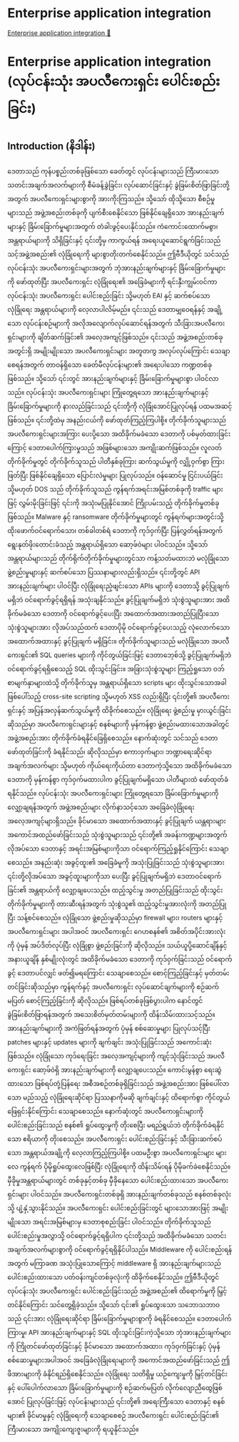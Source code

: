 # Enterprise application integration

[Enterprise application integration 🔗](https://www.coursera.org/learn/cybersecurity-management-and-compliance/lecture/3EOK8/enterprise-application-integration)

# Enterprise application integration (လုပ်ငန်းသုံး အပလီကေးရှင်း ပေါင်းစည်းခြင်း)

## Introduction (နိဒါန်း)

ဒေတာသည် ကုန်ပစ္စည်းတစ်ခုဖြစ်သော ခေတ်တွင် လုပ်ငန်းများသည် ကြီးမားသော သတင်းအချက်အလက်များကို စီမံခန့်ခွဲခြင်း၊ လုပ်ဆောင်ခြင်းနှင့် ခွဲခြမ်းစိတ်ဖြာခြင်းတို့အတွက် အပလီကေးရှင်းများစွာကို အားကိုးကြသည်။ သို့သော် ထိုသို့သော စီစဉ်မှုများသည် အဖွဲ့အစည်းတစ်ခုကို ပျက်စီးစေနိုင်သော ဖြစ်နိုင်ချေရှိသော အားနည်းချက်များနှင့် ခြိမ်းခြောက်မှုများအတွက် တံခါးဖွင့်ပေးနိုင်သည်။ ကံကောင်းထောက်မစွာ၊ အန္တရာယ်များကို သိရှိခြင်းနှင့် ၎င်းတို့မှ ကာကွယ်ရန် အရေးယူဆောင်ရွက်ခြင်းသည် သင့်အဖွဲ့အစည်း၏ လုံခြုံရေးကို များစွာတိုးတက်စေနိုင်သည်။ ဤဗီဒီယိုတွင် သင်သည် လုပ်ငန်းသုံး အပလီကေးရှင်းများအတွက် ဘုံအားနည်းချက်များနှင့် ခြိမ်းခြောက်မှုများကို ဖော်ထုတ်ပြီး အပလီကေးရှင်း လုံခြုံရေး၏ အခြေခံများကို ရင်းနှီးကျွမ်းဝင်ကာ လုပ်ငန်းသုံး အပလီကေးရှင်း ပေါင်းစည်းခြင်း သို့မဟုတ် EAI နှင့် ဆက်စပ်သော လုံခြုံရေး အန္တရာယ်များကို လေ့လာပါလိမ့်မည်။ ၎င်းသည် ဒေတာမျှဝေရန်နှင့် အချို့သော လုပ်ငန်းစဉ်များကို အလိုအလျောက်လုပ်ဆောင်ရန်အတွက် သီးခြားအပလီကေးရှင်းများကို ချိတ်ဆက်ခြင်း၏ အလေ့အကျင့်ဖြစ်သည်။ ၎င်းသည် အဖွဲ့အစည်းတစ်ခုအတွင်းရှိ အမျိုးမျိုးသော အပလီကေးရှင်းများ အတူတကွ အလုပ်လုပ်ကြောင်း သေချာစေရန်အတွက် တာဝန်ရှိသော ခေတ်မီလုပ်ငန်းများ၏ အရေးပါသော ကဏ္ဍတစ်ခုဖြစ်သည်။ သို့သော် ၎င်းတွင် အားနည်းချက်များနှင့် ခြိမ်းခြောက်မှုများစွာ ပါဝင်လာသည်။ လုပ်ငန်းသုံး အပလီကေးရှင်းများ ကြုံတွေ့ရသော အားနည်းချက်များနှင့် ခြိမ်းခြောက်မှုများကို နားလည်ခြင်းသည် ၎င်းတို့ကို လုံခြုံအောင်ပြုလုပ်ရန် ပထမအဆင့်ဖြစ်သည်။ ၎င်းတို့ထဲမှ အနည်းငယ်ကို ဖော်ထုတ်ကြည့်ကြပါစို့။ တိုက်ခိုက်သူများသည် အပလီကေးရှင်းများအကြား ပေးပို့သော အထိခိုက်မခံသော ဒေတာကို ပစ်မှတ်ထားခြင်းကြောင့် ဒေတာပေါက်ကြားမှုသည် အဖြစ်များသော အကျိုးဆက်ဖြစ်သည်။ လူလတ်တိုက်ခိုက်မှုတွင် တိုက်ခိုက်သူသည် ပါတီနှစ်ခုကြား ဆက်သွယ်မှုကို လျှို့ဝှက်စွာ ကြားဖြတ်ပြီး ဖြစ်နိုင်ချေရှိသော ပြောင်းလဲမှုများ ပြုလုပ်သည်။ ဝန်ဆောင်မှု ငြင်းပယ်ခြင်း သို့မဟုတ် DOS သည် တိုက်ခိုက်သူသည် ကွန်ရက်အရင်းအမြစ်တစ်ခုကို traffic များဖြင့် လွှမ်းမိုးခြင်းဖြင့် ၎င်းကို အသုံးမပြုနိုင်အောင် ကြိုးပမ်းသည့် တိုက်ခိုက်မှုတစ်ခုဖြစ်သည်။ Malware နှင့် ransomware တိုက်ခိုက်မှုများတွင် ကွန်ရက်များအတွင်းသို့ ထိုးဖောက်ဝင်ရောက်သော၊ တစ်ခါတစ်ရံ ဒေတာကို ကုဒ်ဝှက်ပြီး ပြန်လွှတ်ရန်အတွက် ရွေးနုတ်ဖိုးတောင်းခံသည့် အန္တရာယ်ရှိသော ဆော့ဖ်ဝဲများ ပါဝင်သည်။ သို့သော် အန္တရာယ်များသည် တိုက်ရိုက်တိုက်ခိုက်မှုများတွင်သာ ကန့်သတ်မထားဘဲ မလုံခြုံသော ဖွဲ့စည်းမှုများနှင့် ဆက်စပ်သော ပြဿနာများလည်းရှိသည်။ ၎င်းတို့တွင် API အားနည်းချက်များ ပါဝင်ပြီး လုံခြုံရေးညံ့ဖျင်းသော APIs များကို ဒေတာသို့ ခွင့်ပြုချက်မရှိဘဲ ဝင်ရောက်ခွင့်ရရှိရန် အသုံးချနိုင်သည်။ ခွင့်ပြုချက်မရှိဘဲ သုံးစွဲသူများအား အထိခိုက်မခံသော ဒေတာကို ဝင်ရောက်ခွင့်ပေးပြီး အထောက်အထားအတည်ပြုပြီးသော သုံးစွဲသူများအား လိုအပ်သည်ထက် ဒေတာပိုမို ဝင်ရောက်ခွင့်ပေးသည့် လုံလောက်သော အထောက်အထားနှင့် ခွင့်ပြုချက် မရှိခြင်း။ တိုက်ခိုက်သူများသည် မလုံခြုံသော အပလီကေးရှင်း၏ SQL queries များကို ကိုင်တွယ်ခြင်းဖြင့် ဒေတာဘေ့စ်သို့ ခွင့်ပြုချက်မရှိဘဲ ဝင်ရောက်ခွင့်ရရှိစေသည့် SQL ထိုးသွင်းခြင်း။ အခြားသုံးစွဲသူများ ကြည့်ရှုသော ဝဘ်စာမျက်နှာများထဲသို့ တိုက်ခိုက်သူမှ အန္တရာယ်ရှိသော scripts များ ထိုးသွင်းသောအခါ ဖြစ်ပေါ်သည့် cross-site scripting သို့မဟုတ် XSS လည်းရှိပြီး ၎င်းတို့၏ အပလီကေးရှင်းနှင့် အပြန်အလှန်ဆက်သွယ်မှုကို ထိခိုက်စေသည်။ လုံခြုံရေး ဖွဲ့စည်းမှု မှားယွင်းခြင်းဆိုသည်မှာ အပလီကေးရှင်းများနှင့် စနစ်များကို မှန်ကန်စွာ ဖွဲ့စည်းမထားသောအခါတွင် အဖွဲ့အစည်းအား တိုက်ခိုက်ခံရနိုင်ခြေရှိစေသည်။ နောက်ဆုံးတွင် သင်သည် ဒေတာဖော်ထုတ်ခြင်းကို ခံရနိုင်သည်၊ ဆိုလိုသည်မှာ စကားဝှက်များ၊ ဘဏ္ဍာရေးဆိုင်ရာ အချက်အလက်များ သို့မဟုတ် ကိုယ်ရေးကိုယ်တာ ဒေတာကဲ့သို့သော အထိခိုက်မခံသော ဒေတာကို မှန်ကန်စွာ ကုဒ်ဝှက်မထားပါက ခွင့်ပြုချက်မရှိသော ပါတီများထံ ဖော်ထုတ်ခံရနိုင်သည်။ လုပ်ငန်းသုံး အပလီကေးရှင်းများ ကြုံတွေ့ရသော ခြိမ်းခြောက်မှုများကို လျှော့ချရန်အတွက် အဖွဲ့အစည်းများ လိုက်နာသင့်သော အခြေခံလုံခြုံရေး အလေ့အကျင့်များရှိသည်။ ခိုင်မာသော အထောက်အထားနှင့် ခွင့်ပြုချက် ယန္တရားများ အကောင်အထည်ဖော်ခြင်းသည် သုံးစွဲသူများသည် ၎င်းတို့၏ အခန်းကဏ္ဍများအတွက် လိုအပ်သော ဒေတာနှင့် အရင်းအမြစ်များကိုသာ ဝင်ရောက်ကြည့်ရှုနိုင်ကြောင်း သေချာစေသည်။ အနည်းဆုံး အခွင့်ထူး၏ အခြေခံမူကို အသုံးပြုခြင်းသည် သုံးစွဲသူများအား ၎င်းတို့လိုအပ်သော အခွင့်ထူးများကိုသာ ပေးပြီး ခွင့်ပြုချက်မရှိဘဲ ဒေတာဝင်ရောက်ခြင်း၏ အန္တရာယ်ကို လျှော့ချပေးသည်။ ထည့်သွင်းမှု အတည်ပြုခြင်းသည် ထိုးသွင်းတိုက်ခိုက်မှုများကို တားဆီးရန်အတွက် သုံးစွဲသူ၏ ထည့်သွင်းမှုအားလုံးကို အတည်ပြုပြီး သန့်စင်စေသည်။ လုံခြုံသော ဖွဲ့စည်းမှုဆိုသည်မှာ firewall များ၊ routers များနှင့် အပလီကေးရှင်းများ အပါအဝင် အပလီကေးရှင်း ဂေဟစနစ်၏ အစိတ်အပိုင်းအားလုံးကို ပုံမှန် အပ်ဒိတ်လုပ်ပြီး လုံခြုံစွာ ဖွဲ့စည်းခြင်းကို ဆိုလိုသည်။ သယ်ယူပို့ဆောင်ချိန်နှင့် အနားယူချိန် နှစ်မျိုးလုံးတွင် အထိခိုက်မခံသော ဒေတာကို ကုဒ်ဝှက်ခြင်းသည် ဝင်ရောက်ခွင့် ဒေတာပင်လျှင် ဖတ်၍မရကြောင်း သေချာစေသည်။ စောင့်ကြည့်ခြင်းနှင့် မှတ်တမ်းတင်ခြင်းဆိုသည်မှာ ကွန်ရက်နှင့် အပလီကေးရှင်း လုပ်ဆောင်ချက်များကို စဉ်ဆက်မပြတ် စောင့်ကြည့်ခြင်းကို ဆိုလိုသည်။ ဖြစ်ရပ်တစ်ခုဖြစ်ပွားပါက နောင်တွင် ခွဲခြမ်းစိတ်ဖြာရန်အတွက် အသေးစိတ်မှတ်တမ်းများကို ထိန်းသိမ်းထားသင့်သည်။ အားနည်းချက်များကို အကဲဖြတ်ရန်အတွက် ပုံမှန် စစ်ဆေးမှုများ ပြုလုပ်သင့်ပြီး patches များနှင့် updates များကို ချက်ချင်း အသုံးပြုခြင်းသည် အကောင်းဆုံးဖြစ်သည်။ လုံခြုံသော ကုဒ်ရေးခြင်း အလေ့အကျင့်များကို ကျင့်သုံးခြင်းသည် အပလီကေးရှင်း ဆော့ဖ်ဝဲရှိ အားနည်းချက်များကို လျှော့ချပေးသည်။ ကောင်းမွန်စွာ ရေးဆွဲထားသော ဖြစ်ရပ်တုံ့ပြန်ရေး အစီအစဉ်တစ်ခုရှိခြင်းသည် အဖွဲ့အစည်းအား ဖြစ်ပေါ်လာသော မည်သည့် လုံခြုံရေးဆိုင်ရာ ပြဿနာကိုမဆို ချက်ချင်းနှင့် ထိရောက်စွာ ကိုင်တွယ်ဖြေရှင်းနိုင်ကြောင်း သေချာစေသည်။ နောက်ဆုံးတွင် အပလီကေးရှင်းများကို ပေါင်းစည်းခြင်းသည် စနစ်၏ ရှုပ်ထွေးမှုကို တိုးစေပြီး မရည်ရွယ်ဘဲ တိုက်ခိုက်ခံရနိုင်သော ဧရိယာကို တိုးစေသည်။ အပလီကေးရှင်း ပေါင်းစည်းခြင်းနှင့် သီးခြားဆက်စပ်သော အန္တရာယ်အချို့ကို လေ့လာကြည့်ကြပါစို့။ ပထမဦးစွာ အပလီကေးရှင်းများ များလေ ကွန်ရက် ပိုမိုရှုပ်ထွေးလေဖြစ်ပြီး လုံခြုံရေးကို ထိန်းသိမ်းရန် ပိုမိုခက်ခဲစေနိုင်သည်။ မှီခိုမှုအန္တရာယ်များတွင် တစ်ခုနှင့်တစ်ခု မှီခိုနေသော ပေါင်းစည်းထားသော အပလီကေးရှင်းများ ပါဝင်သည်။ အပလီကေးရှင်းတစ်ခုရှိ အားနည်းချက်တစ်ခုသည် စနစ်တစ်ခုလုံးသို့ ပျံ့နှံ့သွားနိုင်သည်။ အပလီကေးရှင်း ပေါင်းစည်းခြင်းတွင် များသောအားဖြင့် အမျိုးမျိုးသော အရင်းအမြစ်များမှ ဒေတာစုစည်းခြင်း ပါဝင်သည်။ တိုက်ခိုက်သူသည် ပေါင်းစည်းမှုအလွှာသို့ ဝင်ရောက်ခွင့်ရရှိပါက ၎င်းတို့သည် အထိခိုက်မခံသော သတင်းအချက်အလက်များစွာကို ဝင်ရောက်ခွင့်ရရှိနိုင်ပါသည်။ Middleware ကို ပေါင်းစည်းရန်အတွက် မကြာခဏ အသုံးပြုသောကြောင့် middleware ရှိ အားနည်းချက်များသည် ပေါင်းစည်းထားသော ပတ်ဝန်းကျင်တစ်ခုလုံးကို ထိခိုက်စေနိုင်သည်။ ဤဗီဒီယိုတွင် လုပ်ငန်းသုံး အပလီကေးရှင်း ပေါင်းစည်းခြင်းသည် အဖွဲ့အစည်း၏ ထိရောက်မှုကို မြှင့်တင်နိုင်ကြောင်း သင်တွေ့ရှိခဲ့သည်။ သို့သော် ၎င်း၏ ရှုပ်ထွေးသော သဘောသဘာဝသည် ၎င်းအား လုံခြုံရေးဆိုင်ရာ ခြိမ်းခြောက်မှုများစွာကို ခံရနိုင်စေသည်။ ဒေတာပေါက်ကြားမှု၊ API အားနည်းချက်များနှင့် SQL ထိုးသွင်းခြင်းကဲ့သို့သော ဘုံအားနည်းချက်များကို ကြိုတင်ဖော်ထုတ်ခြင်းနှင့် ခိုင်မာသော အထောက်အထား၊ ကုဒ်ဝှက်ခြင်းနှင့် ပုံမှန် စစ်ဆေးမှုများအပါအဝင် အခြေခံလုံခြုံရေးများကို အကောင်အထည်ဖော်ခြင်းသည် ဤဖိအားများကို ခံနိုင်ရည်ရှိစေနိုင်သည်။ လုံခြုံရေး သတိရှိမှု ယဉ်ကျေးမှုကို မြှင့်တင်ခြင်းနှင့် ပေါ်ပေါက်လာသော ခြိမ်းခြောက်မှုများကို စဉ်ဆက်မပြတ် လိုက်လျောညီထွေဖြစ်အောင် ပြုလုပ်ခြင်းဖြင့် လုပ်ငန်းများသည် ၎င်းတို့၏ အရေးကြီးသော ဒေတာနှင့် စနစ်များ၏ ခိုင်မာမှုနှင့် လုံခြုံရေးကို သေချာစေစဉ် အပလီကေးရှင်း ပေါင်းစည်းခြင်း၏ ကြီးမားသော အကျိုးကျေးဇူးများကို ရယူနိုင်သည်။
